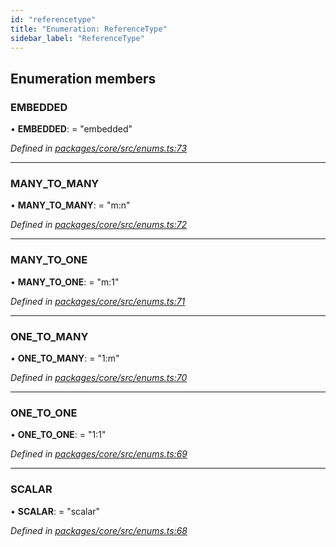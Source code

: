 ```yaml
---
id: "referencetype"
title: "Enumeration: ReferenceType"
sidebar_label: "ReferenceType"
---
```


## Enumeration members

### EMBEDDED

•  **EMBEDDED**:  = "embedded"

*Defined in [packages/core/src/enums.ts:73](https://github.com/mikro-orm/mikro-orm/blob/d945b8a11/packages/core/src/enums.ts#L73)*

___

### MANY\_TO\_MANY

•  **MANY\_TO\_MANY**:  = "m:n"

*Defined in [packages/core/src/enums.ts:72](https://github.com/mikro-orm/mikro-orm/blob/d945b8a11/packages/core/src/enums.ts#L72)*

___

### MANY\_TO\_ONE

•  **MANY\_TO\_ONE**:  = "m:1"

*Defined in [packages/core/src/enums.ts:71](https://github.com/mikro-orm/mikro-orm/blob/d945b8a11/packages/core/src/enums.ts#L71)*

___

### ONE\_TO\_MANY

•  **ONE\_TO\_MANY**:  = "1:m"

*Defined in [packages/core/src/enums.ts:70](https://github.com/mikro-orm/mikro-orm/blob/d945b8a11/packages/core/src/enums.ts#L70)*

___

### ONE\_TO\_ONE

•  **ONE\_TO\_ONE**:  = "1:1"

*Defined in [packages/core/src/enums.ts:69](https://github.com/mikro-orm/mikro-orm/blob/d945b8a11/packages/core/src/enums.ts#L69)*

___

### SCALAR

•  **SCALAR**:  = "scalar"

*Defined in [packages/core/src/enums.ts:68](https://github.com/mikro-orm/mikro-orm/blob/d945b8a11/packages/core/src/enums.ts#L68)*
